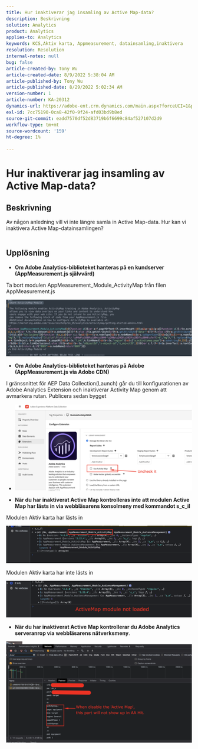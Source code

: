 ```yaml
---
title: Hur inaktiverar jag insamling av Active Map-data?
description: Beskrivning
solution: Analytics
product: Analytics
applies-to: Analytics
keywords: KCS,Aktiv karta, Appmeasurement, datainsamling,inaktivera
resolution: Resolution
internal-notes: null
bug: false
article-created-by: Tony Wu
article-created-date: 8/9/2022 5:38:04 AM
article-published-by: Tony Wu
article-published-date: 8/29/2022 5:02:34 AM
version-number: 1
article-number: KA-20312
dynamics-url: https://adobe-ent.crm.dynamics.com/main.aspx?forceUCI=1&pagetype=entityrecord&etn=knowledgearticle&id=6c2a8469-a517-ed11-b83e-002248086a73
exl-id: 7cc75190-0ca8-42f0-9f24-afd03bd9b8ed
source-git-commit: eadd7570df52d83719b6f6699c84af527107d2d9
workflow-type: tm+mt
source-wordcount: '159'
ht-degree: 1%

---
```


# Hur inaktiverar jag insamling av Active Map-data?

## Beskrivning

Av någon anledning vill vi inte längre samla in Active Map-data. Hur kan vi inaktivera Active Map-datainsamlingen?
<br> 

## Upplösning


- <b>Om Adobe Analytics-biblioteket hanteras på en kundserver (AppMeasurement.js självvärd)</b>


Ta bort modulen AppMeasurement_Module_ActivityMap från filen AppMeasurement.js

![](assets/afbc7944-b517-ed11-b83e-002248086a73.png)



- <b>Om Adobe Analytics-biblioteket hanteras på Adobe (AppMeasurement.js via Adobe CDN)</b>


I gränssnittet för AEP Data Collection(Launch) går du till konfigurationen av Adobe Analytics Extension och inaktiverar Activity Map genom att avmarkera rutan. Publicera sedan bygget

- ![](assets/7ccff702-a717-ed11-b83e-002248086a73.png)




























- <b>När du har inaktiverat Active Map kontrolleras inte att modulen Active Map har lästs in via webbläsarens konsolmeny med kommandot s_c_il</b>


Modulen Aktiv karta har lästs in

![](assets/fae3dc70-b317-ed11-b83e-002248086a73.png)

Modulen Aktiv karta har inte lästs in

![](assets/27e433af-b317-ed11-b83e-002248086a73.png)

- <b>När du har inaktiverat Active Map kontrollerar du Adobe Analytics serveranrop via webbläsarens nätverksmeny</b>.


![](assets/7f84b7dc-3f27-ed11-9db1-00224808679b.png)

